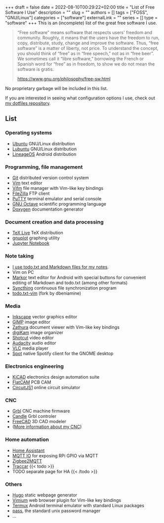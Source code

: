 +++ 
draft = false
date = 2022-08-10T00:29:22+02:00
title = "List of Free Software I Use"
description = ""
slug = ""
authors = []
tags = ["FOSS", "GNU/Linux"]
categories = ["software"]
externalLink = ""
series = []
type = "software"
+++
This is an (incomplete) list of the great free software I use.

> “Free software” means software that respects users' freedom and community.
> Roughly, it means that the users have the freedom to run, copy, distribute, study, change and improve the software.
> Thus, “free software” is a matter of liberty, not price.
> To understand the concept, you should think of “free” as in “free speech,” not as in “free beer”.
> We sometimes call it “libre software,” borrowing the French or Spanish word for “free” as in freedom, to show we do not mean the software is gratis.
>
> https://www.gnu.org/philosophy/free-sw.html

No proprietary garbage will be included in this list.

If you are interested in seeing what configuration options I use, check out
[my dotfiles repository](https://github.com/ondras12345/dotfiles).

## List
### Operating systems
- [Ubuntu](https://ubuntu.com/) GNU/Linux distribution
- [Lubuntu](https://lubuntu.me/) GNU/Linux distribution
- [LineageOS](https://lineageos.org/) Android distribution

### Programming, file management
- [Git](https://git-scm.com/) distributed version control system
- [Vim](https://www.vim.org/) text editor
- [Vifm](https://vifm.info/) file manager with Vim-like key bindings
- [FileZilla](https://filezilla-project.org/) FTP client
- [PuTTY](https://www.chiark.greenend.org.uk/~sgtatham/putty/) terminal emulator and serial console
- [GNU Octave](https://www.gnu.org/software/octave/index) scientific programming language
- [Doxygen](https://doxygen.nl/) documentation generator

### Document creation and data processing
- [TeX Live](https://www.tug.org/texlive/) TeX distribution
- [gnuplot](http://www.gnuplot.info/) graphing utility
- [Jupyter Notebook](https://jupyter.org/)

### Note taking
- [I use todo.txt and Markdown files for my
  notes](/posts/2022-11-14-note-taking-system-todotxt-markdown/).
- Vim on PC
- [Markor](https://github.com/gsantner/markor) text editor for Android with
  special buttons for convenient editing of Markdown and todo.txt (among other
  formats)
- [Syncthing](https://syncthing.net/) continuous file synchronization program
- [todo.txt-vim](https://gitlab.com/dbeniamine/todo.txt-vim)
  (fork by dbeniamine)

### Media
- [Inkscape](https://inkscape.org/) vector graphics editor
- [GIMP](https://www.gimp.org/) image editor
- [Zathura](https://pwmt.org/projects/zathura/) document viewer with Vim-like key bindings
- [digiKam](https://www.digikam.org/) image organizer
- [Shotcut](https://shotcut.org/) video editor
- [Audacity](https://www.audacityteam.org/) audio editor
- [VLC](https://www.videolan.org/vlc/) media player
- [Spot](https://github.com/xou816/spot) native Spotify client for the GNOME desktop

### Electronics engineering
- [KiCAD](https://kicad-pcb.org/) electronics design automation suite
- [FlatCAM](http://flatcam.org/) PCB CAM
- [CircuitJS1](https://www.falstad.com/circuit/) online circuit simulator

### CNC
- [Grbl](https://github.com/gnea/grbl) CNC machine firmware
- [Candle](https://github.com/Denvi/Candle) Grbl controler
- [FreeCAD](https://www.freecadweb.org/) 3D CAD modeler
- ([More information about my CNC](/projects/1610-cnc/))

### Home automation
- [Home Assistant](https://www.home-assistant.io/)
- [MQTT IO](https://github.com/flyte/mqtt-io) for exposing RPi GPIO via MQTT
- [Zigbee2MQTT](https://www.zigbee2mqtt.io/)
- [Traccar](https://www.traccar.org/)
{{< todo >}}
- TODO separate page for HA
{{< /todo >}}

### Others
- [Hugo](https://gohugo.io/) static webpage generator
- [Vimium](https://github.com/philc/vimium) web browser plugin for Vim-like key bindings
- [Termux](https://termux.com/) Android terminal emulator with standard Linux packages
- [pass](https://www.passwordstore.org/), the standard unix password manager
- ...
